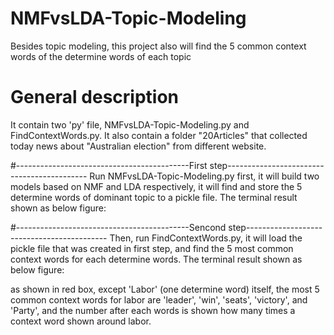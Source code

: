 # NMFvsLDA-Topic-Modeling
Besides topic modeling, this project also will find the 5 common context words of the determine words of each topic

# General description
It contain two 'py' file, NMFvsLDA-Topic-Modeling.py and FindContextWords.py.
It also contain a folder "20Articles" that collected today news about "Australian election" from different website.

#-------------------------------------------First step-------------------------------------------
Run NMFvsLDA-Topic-Modeling.py first, 
it will build two models based on NMF and LDA respectively,
it will find and store the 5 determine words of dominant topic to a pickle file.
The terminal result shown as below figure:



     
#-------------------------------------------Sencond step-------------------------------------------
Then, run FindContextWords.py,
it will load the pickle file that was created in first step,
and find the 5 most common context words for each determine words.
The terminal result shown as below figure:

as shown in red box, except 'Labor' (one determine word) itself, the most 5 common context words for labor are 'leader', 'win', 'seats', 'victory', and 'Party',
and the number after each words is shown how many times a context word shown around labor.

